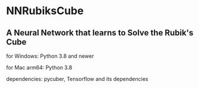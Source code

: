 # NNRubiksCube
## A Neural Network that learns to Solve the Rubik's Cube

for Windows:
    Python 3.8 and newer

for Mac arm64:
    Python 3.8

dependencies: pycuber, Tensorflow and its dependencies
